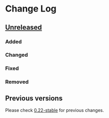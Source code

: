 # Change Log

## [Unreleased](https://github.com/decidim/decidim/tree/HEAD)

### Added

### Changed

### Fixed

### Removed

## Previous versions

Please check [0.22-stable](https://github.com/decidim/decidim/blob/0.22-stable/CHANGELOG.md) for previous changes.
